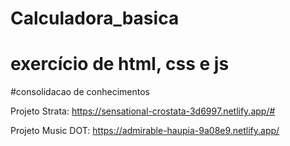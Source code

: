 # Calculadora_basica
# exercício de html, css e js 
#consolidacao de conhecimentos

Projeto Strata:
https://sensational-crostata-3d6997.netlify.app/#

Projeto Music DOT:
https://admirable-haupia-9a08e9.netlify.app/
